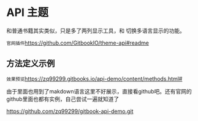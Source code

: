 # API 主题

和普通书籍其实类似，只是多了两列显示工具，和 切换多语言显示的功能。

`官网插件`https://github.com/GitbookIO/theme-api#readme

## 方法定义示例
`效果预览`https://zq99299.gitbooks.io/api-demo/content/methods.html#

由于里面也用到了makdown语言这里不好展示，直接看github吧。还有官网的github里面也都有实例，自己尝试一遍就知道了

https://github.com/zq99299/gitbook-api-demo.git